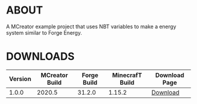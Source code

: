 # ABOUT
A MCreator example project that uses NBT variables to make a energy system similar to Forge Energy.

# DOWNLOADS
| Version | MCreator Build | Forge Build | MinecrafT Build |  Download Page |
| --- | --- | --- | --- | --- |
| 1.0.0 | 2020.5 | 31.2.0 | 1.15.2 | [Download](https://github.com/MCreator-Examples/variable-energy/releases/tag/1.0.0) |

